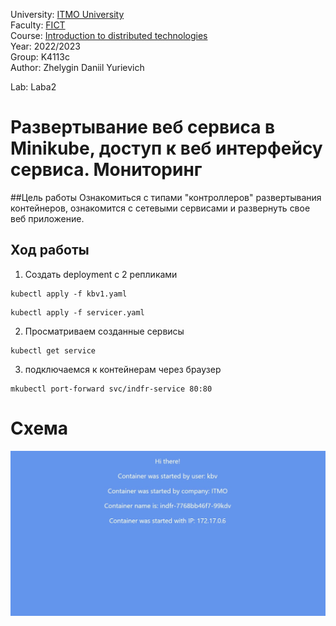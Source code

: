 University: [ITMO University](https://itmo.ru/ru/)  
Faculty: [FICT](https://fict.itmo.ru)  
Course: [Introduction to distributed technologies](https://github.com/itmo-ict-faculty/introduction-to-distributed-technologies)  
Year: 2022/2023  
Group: K4113c    
Author: Zhelygin Daniil Yurievich 

Lab: Laba2 

# Развертывание веб сервиса в Minikube, доступ к веб интерфейсу сервиса. Мониторинг
##Цель работы
Ознакомиться с типами "контроллеров" развертывания контейнеров, ознакомится с сетевыми сервисами и развернуть свое веб приложение.
## Ход работы 
1. Cоздать deployment с 2 репликами

```
kubectl apply -f kbv1.yaml
```  
```
kubectl apply -f servicer.yaml
```  
2. Просматриваем созданные сервисы
 ```
kubectl get service
```   
3. подключаемся к контейнерам через браузер
 ```
mkubectl port-forward svc/indfr-service 80:80
```
# Схема 
<div align = "center"><img src="https://github.com/Zepeler/Lb2-/blob/main/img/screen.jpg" ></div>
